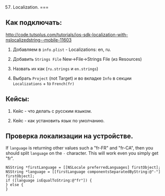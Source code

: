 
57. Localization.
===

## Как подключать:
http://code.tutsplus.com/tutorials/ios-sdk-localization-with-nslocalizedstring--mobile-11603

1. Добавляем в `info.plist` - Localizations: en, ru. 

2. Добавить `Strings File` New->File->Strings File (из Resources)

3. Назвать их как (`ru.strings` и `en.strings`)

4. Выбрать `Project` (not Target) и во вкладке `Info` в секции `Localizations` + to `French(fr)`


## Кейсы:
1. Кейс - что делать с русским языком.

2. Кейс - как установить язык по умолчанию.



## Проверка локализации на устройстве.

If `language` is returning other values such a "fr-FR" and "fr-CA", then you should split `language` on the `-` character. This will work even you simply get "fr".

    NSString *firstLanguage = [[NSLocale preferredLanguages] firstObject];
    NSString *language = [[firstLanguage componentsSeparatedByString:@"-"] firstObject];
    if ([language isEqualToString:@"fr"]) {
    } else {
    }

















